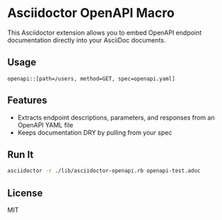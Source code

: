 # Asciidoctor OpenAPI Macro

This Asciidoctor extension allows you to embed OpenAPI endpoint documentation directly into your AsciiDoc documents.

## Usage

```adoc
openapi::[path=/users, method=GET, spec=openapi.yaml]
```

## Features
- Extracts endpoint descriptions, parameters, and responses from an OpenAPI YAML file
- Keeps documentation DRY by pulling from your spec

## Run It

```bash
asciidoctor -r ./lib/asciidoctor-openapi.rb openapi-test.adoc
```

## License
MIT
